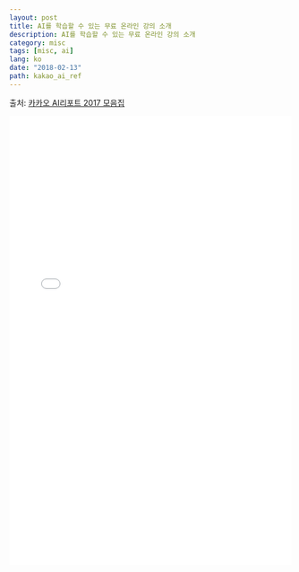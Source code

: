 ```yaml
---
layout: post
title: AI를 학습할 수 있는 무료 온라인 강의 소개
description: AI를 학습할 수 있는 무료 온라인 강의 소개
category: misc
tags: [misc, ai]
lang: ko
date: "2018-02-13"
path: kakao_ai_ref
---
```


출처: [카카오 AI리포트 2017 모음집](https://brunch.co.kr/@kakao-it/171)

<embed src="/assets/pdf/ai_online_course.pdf" type="application/pdf" width="100%" height="800em" />
